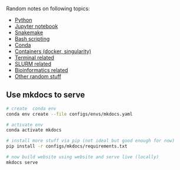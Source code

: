 Random notes on following topics:

- [Python](./docs/python.md)
- [Jupyter notebook](./docs/jupyter_notebook.md)
- [Snakemake](./docs/snakemake.md)
- [Bash scripting](./docs/bash.md)
- [Conda](./docs/conda.md)
- [Containers (docker, singularity)](./docs/containers.md)
- [Terminal related](./docs/terminal.md)
- [SLURM related](./docs/slurm.md)
- [Bioinformatics related](./docs/bioinformatics.md)
- [Other random stuff](./docs/random.md)


## Use mkdocs to serve

```sh
# create  conda env
conda env create --file configs/envs/mkdocs.yaml

# activate env
conda activate mkdocs

# install more stuff via pip (not ideal but good enough for now)
pip install -r configs/mkdocs/requirements.txt

# now build website using website and serve live (locally)
mkdocs serve
```